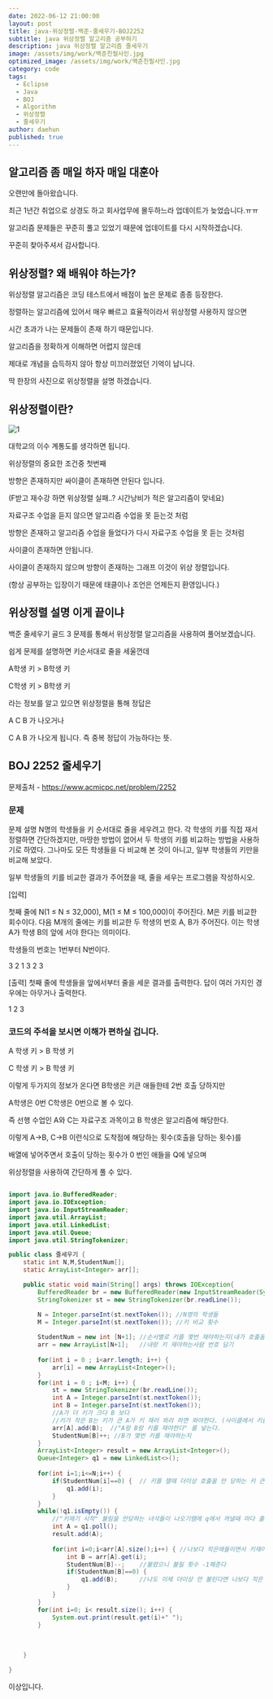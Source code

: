 ```yaml
---
date: 2022-06-12 21:00:00
layout: post
title: java-위상정렬-백준-줄세우기-BOJ2252
subtitle: java 위상정렬 알고리즘 공부하기
description: java 위상정렬 알고리즘 줄세우기 
image: /assets/img/work/백준친필사인.jpg
optimized_image: /assets/img/work/백준친필사인.jpg
category: code
tags:
  - Eclipse
  - Java
  - BOJ
  - Algorithm
  - 위상정렬
  - 줄세우기
author: daehun
published: true
---
```


## 알고리즘 좀 매일 하자 매일 대훈아

오랜만에 돌아왔습니다.

최근 1년간 취업으로 상경도 하고 회사업무에 몰두하느라 업데이트가 늦었습니다.ㅠㅠ

알고리즘 문제들은 꾸준히 풀고 있었기 때문에 업데이트를 다시 시작하겠습니다.

꾸준히 찾아주셔서 감사합니다.

## 위상정렬? 왜 배워야 하는가?

위상정렬 알고리즘은 코딩 테스트에서 배점이 높은 문제로 종종 등장한다.

정렬하는 알고리즘에 있어서 매우 빠르고 효율적이라서 위상정렬 사용하지 않으면

시간 초과가 나는 문제들이 존재 하기 때문입니다.

알고리즘을 정확하게 이해하면 어렵지 않은데

제대로 개념을 습득하지 않아 항상 미끄러졌었던 기억이 납니다.

딱 한장의 사진으로 위상정렬을 설명 하겠습니다.

## 위상정렬이란?

![1](../assets/img/work/이수계통도.jpg)

대학교의 이수 계통도를 생각하면 됩니다.

위상정렬의 중요한 조건중 첫번째

방향은 존재하지만 싸이클이 존재하면 안된다 입니다.

(F받고 재수강 하면 위상정렬 실패..? 시간낭비가 적은 알고리즘이 맞네요)

자료구조 수업을 듣지 않으면 알고리즘 수업을 못 듣는것 처럼

방향은 존재하고 알고리즘 수업을 들었다가 다시 자료구조 수업을 못 듣는 것처럼

사이클이 존재하면 안됩니다.

사이클이 존재하지 않으며 방향이 존재하는 그래프 이것이 위상 정렬입니다.

(항상 공부하는 입장이기 때문에 태클이나 조언은 언제든지 환영입니다.)

## 위상정렬 설명 이게 끝이냐

백준 줄세우기 골드 3 문제를 통해서 위상정렬 알고리즘을 사용하여 풀어보겠습니다.

쉽게 문제를 설명하면 키순서대로 줄을 세울껀데

A학생 키 > B학생 키

C학생 키 > B학생 키

라는 정보를 알고 있으면 위상정렬을 통해 정답은

A C B 가 나오거나 

C A B 가 나오게 됩니다. 즉 중복 정답이 가능하다는 뜻.

## BOJ 2252 줄세우기
문제출처 - <https://www.acmicpc.net/problem/2252>

### 문제

문제 설명
N명의 학생들을 키 순서대로 줄을 세우려고 한다. 각 학생의 키를 직접 재서 정렬하면 간단하겠지만, 마땅한 방법이 없어서 두 학생의 키를 비교하는 방법을 사용하기로 하였다. 그나마도 모든 학생들을 다 비교해 본 것이 아니고, 일부 학생들의 키만을 비교해 보았다.

일부 학생들의 키를 비교한 결과가 주어졌을 때, 줄을 세우는 프로그램을 작성하시오.

[입력]

첫째 줄에 N(1 ≤ N ≤ 32,000), M(1 ≤ M ≤ 100,000)이 주어진다. M은 키를 비교한 회수이다. 다음 M개의 줄에는 키를 비교한 두 학생의 번호 A, B가 주어진다. 이는 학생 A가 학생 B의 앞에 서야 한다는 의미이다.

학생들의 번호는 1번부터 N번이다.

3 2
1 3
2 3


[출력]
첫째 줄에 학생들을 앞에서부터 줄을 세운 결과를 출력한다. 답이 여러 가지인 경우에는 아무거나 출력한다.

1 2 3

### 코드의 주석을 보시면 이해가 편하실 겁니다.

A 학생 키 > B 학생 키

C 학생 키 > B 학생 키 

이렇게 두가지의 정보가 온다면 B학생은 키큰 애들한테 2번 호출 당하지만

A학생은 0번 C학생은 0번으로 볼 수 있다.

즉 선행 수업인 A와 C는 자료구조 과목이고 B 학생은 알고리즘에 해당한다.

이렇게 A->B, C->B 이런식으로 도착점에 해당하는 횟수(호출을 당하는 횟수)를 

배열에 넣어주면서 호출이 당하는 횟수가 0 번인 애들을 Q에 넣으며

위상정렬을 사용하여 간단하게 풀 수 있다.

```java

import java.io.BufferedReader;
import java.io.IOException;
import java.io.InputStreamReader;
import java.util.ArrayList;
import java.util.LinkedList;
import java.util.Queue;
import java.util.StringTokenizer;

public class 줄세우기 {
	static int N,M,StudentNum[];
	static ArrayList<Integer> arr[];

	public static void main(String[] args) throws IOException{
		BufferedReader br = new BufferedReader(new InputStreamReader(System.in));
		StringTokenizer st = new StringTokenizer(br.readLine());

		N = Integer.parseInt(st.nextToken()); //N명의 학생들
		M = Integer.parseInt(st.nextToken()); //키 비교 횟수
		
		StudentNum = new int [N+1]; //순서별로 키를 몇번 재야하는지(내가 호출을 몇번 당하는지)
		arr = new ArrayList[N+1];	//내랑 키 재야하는사람 번호 담기 
		
		for(int i = 0 ; i<arr.length; i++) {
			arr[i] = new ArrayList<Integer>();
		}
		for(int i = 0 ; i<M; i++) {
			st = new StringTokenizer(br.readLine());
			int A = Integer.parseInt(st.nextToken());
			int B = Integer.parseInt(st.nextToken());
			//A가 더 키가 크다 B 보다
			//키가 작은 B는 키가 큰 A가 키 재러 와라 하면 와야한다. (사이클에서 키를 재기위해 불리는 도착 점이 B) 
			arr[A].add(B);	//"A랑 B랑 키를 재야한다" 를 넣는다.
			StudentNum[B]++; //B가 몇번 키를 재야하는지
		}
		ArrayList<Integer> result = new ArrayList<Integer>();
		Queue<Integer> q1 = new LinkedList<>();
		
		for(int i=1;i<=N;i++) {
			if(StudentNum[i]==0) {	// 키를 잴때 더이상 호출을 안 당하는 키 큰 애들을 Q에 넣기
				q1.add(i);
			}
		}
		while(!q1.isEmpty()) {
			//"키재기 시작" 불림을 안당하는 녀석들이 나오기땜에 q에서 꺼낼때 마다 출력하면 됨
			int A = q1.poll();
			result.add(A);
			
			for(int i=0;i<arr[A].size();i++) { //나보다 작은애들이면서 키재야 하는 애들 불러낸다
				int B = arr[A].get(i);
				StudentNum[B]--;	//불렸으니 불릴 횟수 -1해준다
				if(StudentNum[B]==0) {
					q1.add(B);		//나도 이제 더이상 안 불린다면 나보다 작은 애들 부르기위해 Q에들어감.
				}
			}
		}
		for(int i=0; i< result.size(); i++) {
			System.out.print(result.get(i)+" ");
		}
		
		
		
	}

}

```

이상입니다.